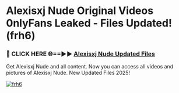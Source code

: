 # Alexisxj Nude Original Videos 0nlyFans Leaked - Files Updated! (frh6)

<h3>🔴 CLICK HERE 🌐==►► <a href="https://tinyurl.com/y5r63du9" rel="nofollow">Alexisxj Nude Updated Files</a></h3>

Get Alexisxj Nude and all content. Now you can access all videos and pictures of Alexisxj Nude. New Updated Files 2025!

[![frh6](https://i.imgur.com/UVo9nyh.gif)](https://tinyurl.com/y5r63du9)